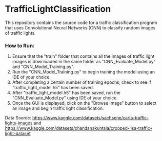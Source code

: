 # TrafficLightClassification

This repository contains the source code for a traffic classification program that uses Convolutional Neural Networks (CNN) to classify random images of traffic lights.

### How to Run:

1. Ensure that the "train" folder that contains all the images of traffic light images is downloaded in the same folder as "CNN_Evaluate_Model.py" and "CNN_Model_Training.py".
2. Run the "CNN_Model_Training.py" to begin training the model using an IDE of your choice.
3. After completing a certain number of training epochs, check to see if "traffic_light_model.h5" has been saved.
4. After "traffic_light_model.h5" has been saved, run the "CNN_Evaluate_Model.py" using IDE of your choice.
5. Once the GUI is displayed, click on the "Browse Image" button to select an image and begin traffic light classification.

Data Source: https://www.kaggle.com/datasets/sachsene/carla-traffic-lights-images and https://www.kaggle.com/datasets/chandanakuntala/cropped-lisa-traffic-light-dataset
